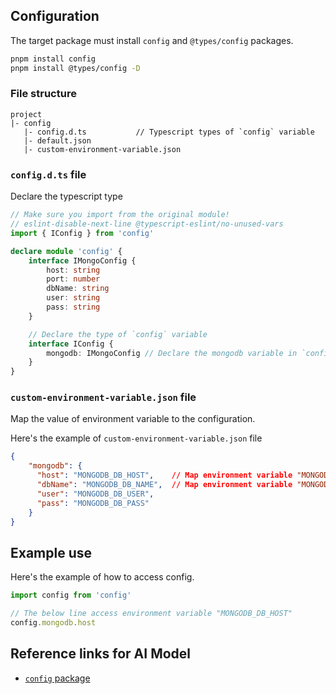 ## Configuration

The target package must install `config` and `@types/config` packages.

```sh
pnpm install config
pnpm install @types/config -D
```

### File structure

```
project
|- config
   |- config.d.ts           // Typescript types of `config` variable
   |- default.json
   |- custom-environment-variable.json
```

### `config.d.ts` file
Declare the typescript type

```typescript
// Make sure you import from the original module!
// eslint-disable-next-line @typescript-eslint/no-unused-vars
import { IConfig } from 'config'

declare module 'config' {
    interface IMongoConfig {
        host: string
        port: number
        dbName: string
        user: string
        pass: string
    }

    // Declare the type of `config` variable
    interface IConfig {
        mongodb: IMongoConfig // Declare the mongodb variable in `config` variable
    }
}
```

### `custom-environment-variable.json` file

Map the value of environment variable to the configuration.

Here's the example of `custom-environment-variable.json` file
```json
{
    "mongodb": {
      "host": "MONGODB_DB_HOST",    // Map environment variable "MONGODB_DB_HOST" to config.mongodb.host
      "dbName": "MONGODB_DB_NAME",  // Map environment variable "MONGODB_DB_NAME" to config.mongodb.dbName
      "user": "MONGODB_DB_USER",
      "pass": "MONGODB_DB_PASS"
    }
}
```

## Example use

Here's the example of how to access config.
```typescript
import config from 'config'

// The below line access environment variable "MONGODB_DB_HOST"
config.mongodb.host
```

## Reference links for AI Model
- [`config` package](mdc:https://www.npmjs.com/package/config)